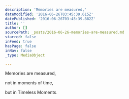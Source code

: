 ```yaml
---
description: 'Memories are measured,'
dateModified: '2016-06-26T03:45:39.615Z'
datePublished: '2016-06-26T03:45:39.882Z'
title: ''
author: []
sourcePath: _posts/2016-06-26-memories-are-measured.md
starred: false
inFeed: true
hasPage: false
inNav: false
_type: MediaObject

---
```

Memories are measured,

not in moments of time,

but in Timeless Moments.